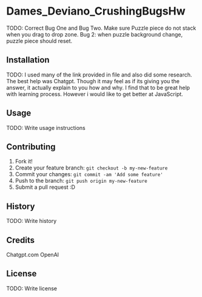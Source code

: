 # Dames_Deviano_CrushingBugsHw

TODO: Correct Bug One and Bug Two. Make sure Puzzle piece do not stack when you drag to drop zone. Bug 2: when puzzle background change, puzzle piece should reset. 

## Installation

TODO: I used many of the link provided in file and also did some research. The best help was Chatgpt. Though it may feel as if its giving you the answer, it actually explain to you how and why. I find that to be great help with learning process. However i would like to get better at JavaScript. 

## Usage

TODO: Write usage instructions

## Contributing

1. Fork it!
2. Create your feature branch: `git checkout -b my-new-feature`
3. Commit your changes: `git commit -am 'Add some feature'`
4. Push to the branch: `git push origin my-new-feature`
5. Submit a pull request :D

## History

TODO: Write history

## Credits

Chatgpt.com 
OpenAI

## License

TODO: Write license